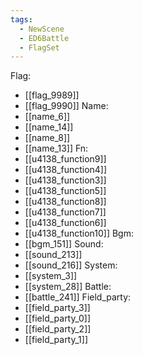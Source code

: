 ```yaml
---
tags:
  - NewScene
  - ED6Battle
  - FlagSet
---
```

Flag:
- [[flag_9989]]
- [[flag_9990]]
Name:
- [[name_6]]
- [[name_14]]
- [[name_8]]
- [[name_13]]
Fn:
- [[u4138_function9]]
- [[u4138_function4]]
- [[u4138_function3]]
- [[u4138_function5]]
- [[u4138_function8]]
- [[u4138_function7]]
- [[u4138_function6]]
- [[u4138_function10]]
Bgm:
- [[bgm_151]]
Sound:
- [[sound_213]]
- [[sound_216]]
System:
- [[system_3]]
- [[system_28]]
Battle:
- [[battle_241]]
Field_party:
- [[field_party_3]]
- [[field_party_0]]
- [[field_party_2]]
- [[field_party_1]]
